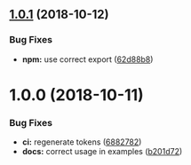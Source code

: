 ## [1.0.1](https://github.com/EndemolShineGroup/serverless-test-utils/compare/v1.0.0...v1.0.1) (2018-10-12)


### Bug Fixes

* **npm:** use correct export ([62d88b8](https://github.com/EndemolShineGroup/serverless-test-utils/commit/62d88b8))

# 1.0.0 (2018-10-11)


### Bug Fixes

* **ci:** regenerate tokens ([6882782](https://github.com/EndemolShineGroup/serverless-test-utils/commit/6882782))
* **docs:** correct usage in examples ([b201d72](https://github.com/EndemolShineGroup/serverless-test-utils/commit/b201d72))
